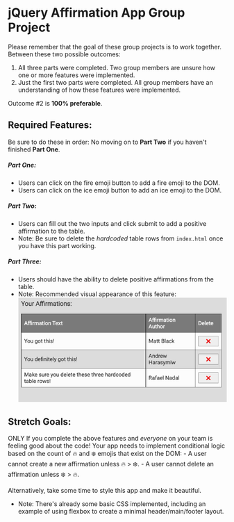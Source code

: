 # jQuery Affirmation App Group Project
Please remember that the goal of these group projects is to work together. Between these two possible outcomes:

1. All three parts were completed. Two group members are unsure how one or more features were implemented.
2. Just the first two parts were completed. All group members have an understanding of how these features were implemented.

Outcome #2 is **100% preferable**.

## Required Features:

Be sure to do these in order: No moving on to **Part Two** if you haven't finished **Part One**.

##### Part One:
* Users can click on the fire emoji button to add a fire emoji to the DOM.
* Users can click on the ice emoji button to add an ice emoji to the DOM.

##### Part Two:
* Users can fill out the two inputs and click submit to add a positive affirmation to the table.
* Note: Be sure to delete the *hardcoded*  table rows from `index.html` once you have this part working.

##### Part Three:
* Users should have the ability to delete positive affirmations from the table.
* Note: Recommended visual appearance of this feature:
![delete](./images/part_three.png)

## Stretch Goals:

ONLY If you complete the above features and *everyone* on your team is feeling good about the code!
Your app needs to implement conditional logic based on the count of 🔥 and ❄️ emojis that exist on the DOM:
    - A user cannot create a new affirmation unless 🔥 > ❄️.
    - A user cannot delete an affirmation unless ❄️ > 🔥.

Alternatively, take some time to style this app and make it beautiful.
  - Note: There's already some basic CSS implemented, including an example of using flexbox to create a minimal header/main/footer layout.
